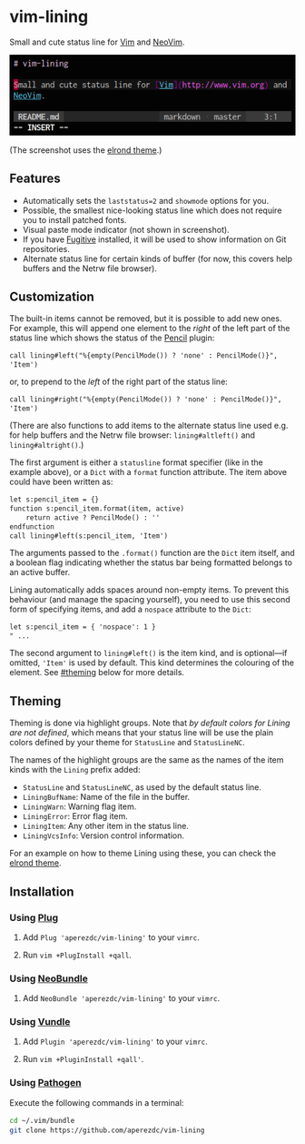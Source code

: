# vim-lining

Small and cute status line for [Vim](http://www.vim.org) and
[NeoVim](https://neovim.io).

![Screenshot](/_misc/screenshot2.png)

(The screenshot uses the [elrond
theme](https://github.com/aperezdc/vim-elrond).)

## Features

* Automatically sets the `laststatus=2` and `showmode` options for you.
* Possible, the smallest nice-looking status line which does not require you
  to install patched fonts.
* Visual paste mode indicator (not shown in screenshot).
* If you have [Fugitive](https://github.com/tpope/vim-fugitive) installed, it
  will be used to show information on Git repositories.
* Alternate status line for certain kinds of buffer (for now, this covers help
  buffers and the Netrw file browser).


## Customization

The built-in items cannot be removed, but it is possible to add new ones. For
example, this will append one element to the *right* of the left part of the
status line which shows the status of the
[Pencil](https://github.com/reedes/vim-pencil) plugin:

```vim
call lining#left("%{empty(PencilMode()) ? 'none' : PencilMode()}", 'Item')
```

or, to prepend to the *left* of the right part of the status line:

```vim
call lining#right("%{empty(PencilMode()) ? 'none' : PencilMode()}", 'Item')
```

(There are also functions to add items to the alternate status line used e.g.
for help buffers and the Netrw file browser: `lining#altleft()` and
`lining#altright()`.)


The first argument is either a `statusline` format specifier (like in the
example above), or a `Dict` with a `format` function attribute. The item
above could have been written as:

```vim
let s:pencil_item = {}
function s:pencil_item.format(item, active)
    return active ? PencilMode() : ''
endfunction
call lining#left(s:pencil_item, 'Item')
```

The arguments passed to the `.format()` function are the `Dict` item itself,
and a boolean flag indicating whether the status bar being formatted belongs
to an active buffer.

Lining automatically adds spaces around non-empty items. To prevent this
behaviour (and manage the spacing yourself), you need to use this second form
of specifying items, and add a `nospace` attribute to the `Dict`:

```vim
let s:pencil_item = { 'nospace': 1 }
" ...
```

The second argument to `lining#left()` is the item kind, and is optional—if
omitted, `'Item'` is used by default. This kind determines the colouring of
the element. See [#theming](theming) below for more details.


## Theming

Theming is done via highlight groups. Note that *by default colors for Lining
are not defined*, which means that your status line will be use the plain
colors defined by your theme for `StatusLine` and `StatusLineNC`.

The names of the highlight groups are the same as the names of the item kinds
with the `Lining` prefix added:

* `StatusLine` and `StatusLineNC`, as used by the default status line.
* `LiningBufName`: Name of the file in the buffer.
* `LiningWarn`: Warning flag item.
* `LiningError`: Error flag item.
* `LiningItem`: Any other item in the status line.
* `LiningVcsInfo`: Version control information.

For an example on how to theme Lining using these, you can check the [elrond
theme](https://github.com/aperezdc/vim-elrond).


## Installation

### Using [Plug](https://github.com/junegunn/vim-plug)

1. Add `Plug 'aperezdc/vim-lining'` to your `vimrc`.

2. Run `vim +PlugInstall +qall`.

### Using [NeoBundle](https://github.com/Shougo/neobundle.vim)

1. Add `NeoBundle 'aperezdc/vim-lining'` to your `vimrc`.

### Using [Vundle](https://github.com/gmarik/vundle)

1. Add `Plugin 'aperezdc/vim-lining'` to your `vimrc`.

2. Run `vim +PluginInstall +qall'`.

### Using [Pathogen](https://github.com/tpope/vim-pathogen)

Execute the following commands in a terminal:

```sh
cd ~/.vim/bundle
git clone https://github.com/aperezdc/vim-lining
```
